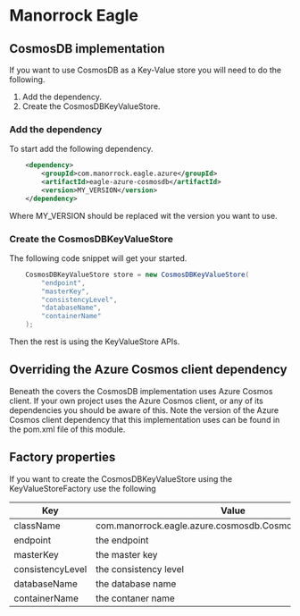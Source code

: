 # Manorrock Eagle

## CosmosDB implementation

If you want to use CosmosDB as a Key-Value store you will need to do the following.

1. Add the dependency.
2. Create the CosmosDBKeyValueStore.

### Add the dependency

To start add the following dependency.

```xml
    <dependency>
        <groupId>com.manorrock.eagle.azure</groupId>
        <artifactId>eagle-azure-cosmosdb</artifactId>
        <version>MY_VERSION</version>
    </dependency>
```

Where MY_VERSION should be replaced wit the version you want to use.

### Create the CosmosDBKeyValueStore

The following code snippet will get your started.

```java
    CosmosDBKeyValueStore store = new CosmosDBKeyValueStore(
        "endpoint",
        "masterKey",
        "consistencyLevel",
        "databaseName",
        "containerName"
    );
```

Then the rest is using the KeyValueStore APIs.

## Overriding the Azure Cosmos client dependency

Beneath the covers the CosmosDB implementation uses Azure Cosmos client. If your
own project uses the Azure Cosmos client, or any of its dependencies you should
be aware of this. Note the version of the Azure Cosmos client dependency that 
this implementation uses can be found in the pom.xml file of this module.

## Factory properties

If you want to create the CosmosDBKeyValueStore using the KeyValueStoreFactory 
use the following

| Key | Value 
| --- | -----
| className | com.manorrock.eagle.azure.cosmosdb.CosmosDBKeyValueStore
| endpoint | the endpoint
| masterKey | the master key
| consistencyLevel | the consistency level
| databaseName | the database name
| containerName | the contaner name
